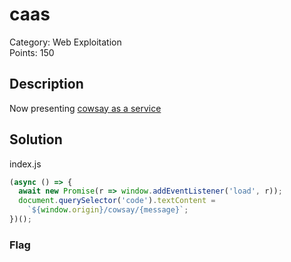 # caas
Category: Web Exploitation\
Points: 150

## Description
Now presenting [cowsay as a service](https://caas.mars.picoctf.net/)

## Solution


index.js

```JavaScript
(async () => {
  await new Promise(r => window.addEventListener('load', r));
  document.querySelector('code').textContent =
    `${window.origin}/cowsay/{message}`;
})();
```


### Flag